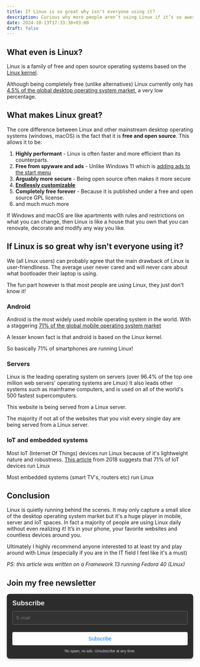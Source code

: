 ```yaml
---
title: If Linux is so great why isn't everyone using it?
description: Curious why more people aren’t using Linux if it’s so awesome? This article breaks down what Linux is, why it's great and how it secretly powers most of your favorite devices, from smartphones to servers.
date: 2024-10-13T17:33:38+03:00
draft: false
---
```

## What even is Linux?
Linux is a family of free and open source operating systems based on the [Linux kernel](https://kernel.org/).

Although being completely free (unlike alternatives) Linux currently only has [4.5% of the global desktop operating system market](https://gs.statcounter.com/os-market-share/desktop/worldwide), a very low percentage. 

## What makes Linux great?
The core difference between Linux and other mainstream desktop operating systems (windows, macOS) is the fact that it is **free and open source**. This allows it to be:
1. **Highly performant** - Linux is often faster and more efficient than its counterparts.
2. **Free from spyware and ads** -  Unlike Windows 11 which is [adding ads to the start menu](https://www.theverge.com/2024/4/24/24138949/microsoft-windows-11-start-menu-ads-recommendations-setting-disable)
3. **Arguably more secure** - Being open source often makes it more secure
4. **[Endlessly customizable](https://www.reddit.com/r/unixporn/)**
5. **Completely free forever** - Because it is published under a free and open source GPL license. 
6. and much much more

If Windows and macOS are like apartments with rules and restrictions on what you can change, then Linux is like a house that you own that you can renovate, decorate and modify any way you like.

## If Linux is so great why isn't everyone using it?
We (all Linux users) can probably agree that the main drawback of Linux is user-friendliness. The average user never cared and will never care about what bootloader their laptop is using.

The fun part however is that most people are using Linux, they just don't know it!
### Android
Android is the most widely used mobile operating system in the world. With a staggering [71% of the global mobile operating system market](https://gs.statcounter.com/os-market-share/mobile/worldwide) 

A lesser known fact is that android is based on the Linux kernel.

So basically 71% of smartphones are running Linux!

### Servers
Linux is the leading operating system on servers (over 96.4% of the top one million web servers' operating systems are Linux) 
It also leads other systems such as mainframe computers, and is used on all of the world's 500 fastest supercomputers.

This website is being served from a Linux server. 

The majority if not all of the websites that you visit every single day are being served from a Linux server.

### IoT and embedded systems
Most IoT (Internet Of Things) devices run Linux because of it's lightweight nature and robustness. [This article](https://ubuntu.com/blog/eclipse-2018-survey-the-iot-landscape-what-it-empirically-looks-like) from 2018 suggests that 71% of IoT devices run Linux

Most embedded systems (smart TV's, routers etc) run Linux

## Conclusion
Linux is quietly running behind the scenes. It may only capture a small slice of the desktop operating system market but it's a huge player in mobile, server and IoT spaces. In fact a majority of people are using Linux daily without even realizing it! It’s in your phone, your favorite websites and countless devices around you.

Ultimately I highly recommend anyone interested to at least try and play around with Linux (especially if you are in the IT field I feel like it's a must)

*PS: this article was written on a Framework 13 running Fedora 40 (Linux)*


## Join my free newsletter
<div style="text-align: left; margin: 0 auto;">
    <form method="post" action="https://newsletter.4rkal.com/subscription/form" style="background: #2c2c2c; color: #f0f0f0; border-radius: 8px; padding: 15px; max-width: 500px; box-shadow: 0 3px 6px rgba(0, 0, 0, 0.2); font-family: Arial, sans-serif;">
        <div style="display: flex; flex-direction: column; gap: 10px;">
            <h3 style="margin: 0; color: #f0f0f0; font-size: 18px;">Subscribe</h3>
            <input type="hidden" name="nonce"/>
            <input type="email" name="email" required placeholder="E-mail" style="width: 100%; padding: 10px; border: 1px solid #666; border-radius: 4px; background: #333; color: #f0f0f0; box-sizing: border-box;"/>
            <div style="display: flex; flex-direction: column; gap: 8px;">
                <label style="margin: 0; color: #f0f0f0; display: none;">
                    <input id="78a75" type="checkbox" name="l" checked value="78a75b30-472d-4790-a5d5-7f2ed49662a4" style="accent-color: #fff;"/>
                    Weekly Roundup
                </label>
                <span style="color: #d0d0d0; display: none;">Where I share what I’ve been up to that week, including articles I’ve published, cool finds, tips and tricks, and more!</span>
                <label style="margin: 0; color: #f0f0f0; display: none;">
                    <input id="b3964" type="checkbox" name="l" checked value="b3964560-37b0-43d3-9df9-26589fd6bf8d" style="accent-color: #fff;"/>
                    New Posts
                </label>
                <span style="color: #d0d0d0; display: none;">Receive an email every time I post something new on my blog</span>
            </div>
            <input type="submit" value="Subscribe" style="width: 100%; padding: 10px; border: none; border-radius: 4px; background: #fff; color: #007bff; font-size: 14px; cursor: pointer; transition: background-color 0.3s ease, box-shadow 0.3s ease; box-shadow: 0 1px 3px rgba(0, 0, 0, 0.2);"/>
        </div>
        <p style="text-align: center; margin-top: 10px; color: #d0d0d0; font-size: 10px; margin-bottom:0px;">
            No spam, no ads. Unsubscribe at any time.
        </p>
    </form>
</div>